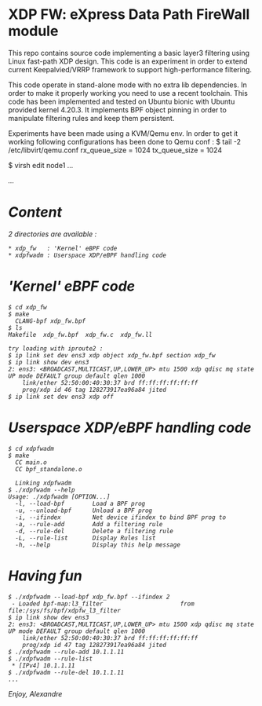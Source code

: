 XDP FW: eXpress Data Path FireWall module
=========================================

This repo contains source code implementing a basic layer3 filtering
using Linux fast-path XDP design. This code is an experiment in order
to extend current Keepalvied/VRRP framework to support high-performance
filtering.

This code operate in stand-alone mode with no extra lib dependencies.
In order to make it properly working you need to use a recent toolchain.
This code has been implemented and tested on Ubuntu bionic with Ubuntu
provided kernel 4.20.3. It implements BPF object pinning in order to
manipulate filtering rules and keep them persistent.

Experiments have been made using a KVM/Qemu env. In order to get it
working following configurations has been done to Qemu conf :
$ tail -2 /etc/libvirt/qemu.conf
rx_queue_size = 1024
tx_queue_size = 1024

$ virsh edit node1
    ...
    <interface type='network'>
      <mac address='52:50:00:40:30:37'/>
      <source network='netdev'/>
      <model type='virtio'/>
      <driver queues='8' rx_queue_size='1024' tx_queue_size='1024'>
        <host csum='off' gso='off' tso4='off' tso6='off' ecn='off' ufo='off' mrg_rxbuf='off'/>
        <guest csum='off' tso4='off' tso6='off' ecn='off' ufo='off'/>
      </driver>
      <address type='pci' domain='0x0000' bus='0x00' slot='0x03' function='0x0'/>
    </interface>
    ...


# Content

2 directories are available :

	* xdp_fw   : 'Kernel' eBPF code
	* xdpfwadm : Userspace XDP/eBPF handling code


# 'Kernel' eBPF code

	$ cd xdp_fw
	$ make
	  CLANG-bpf xdp_fw.bpf
	$ ls
	Makefile  xdp_fw.bpf  xdp_fw.c  xdp_fw.ll

	try loading with iproute2 :
	$ ip link set dev ens3 xdp object xdp_fw.bpf section xdp_fw
	$ ip link show dev ens3
	2: ens3: <BROADCAST,MULTICAST,UP,LOWER_UP> mtu 1500 xdp qdisc mq state UP mode DEFAULT group default qlen 1000
	    link/ether 52:50:00:40:30:37 brd ff:ff:ff:ff:ff:ff
	    prog/xdp id 46 tag 128273917ea96a84 jited 
	$ ip link set dev ens3 xdp off


# Userspace XDP/eBPF handling code

	$ cd xdpfwadm
	$ make
	  CC main.o
	  CC bpf_standalone.o

	  Linking xdpfwadm
	$ ./xdpfwadm --help
	Usage: ./xdpfwadm [OPTION...]
	  -l, --load-bpf		Load a BPF prog
	  -u, --unload-bpf		Unload a BPF prog
	  -i, --ifindex			Net device ifindex to bind BPF prog to
	  -a, --rule-add		Add a filtering rule
	  -d, --rule-del		Delete a filtering rule
	  -L, --rule-list		Display Rules list
	  -h, --help			Display this help message


# Having fun

	$ ./xdpfwadm --load-bpf xdp_fw.bpf --ifindex 2
	 - Loaded bpf-map:l3_filter                      from file:/sys/fs/bpf/xdpfw_l3_filter
	$ ip link show dev ens3
	2: ens3: <BROADCAST,MULTICAST,UP,LOWER_UP> mtu 1500 xdp qdisc mq state UP mode DEFAULT group default qlen 1000
	    link/ether 52:50:00:40:30:37 brd ff:ff:ff:ff:ff:ff
	    prog/xdp id 47 tag 128273917ea96a84 jited 
	$ ./xdpfwadm --rule-add 10.1.1.11
	$ ./xdpfwadm --rule-list
	 * [IPv4] 10.1.1.11
	$ ./xdpfwadm --rule-del 10.1.1.11
	...


Enjoy,
Alexandre


